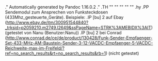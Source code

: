 .\" Automatically generated by Pandoc 1.16.0.2
.\"
.TH "" "" "" "" ""
.hy
.PP
Sendemodul zum Ansprechen von Funksteckdosen (433Mhz_gesteuerte_Geräte).
Beispiele:
.IP \[bu] 2
auf
Ebay (http://www.ebay.de/itm/300951544840?_trksid=p2059210.m2749.l2649&ssPageName=STRK%3AMEBIDX%3AIT)
(getestet von Nanu (Benutzer:Nanu))
.IP \[bu] 2
bei
Conrad (http://www.conrad.de/ce/de/product/130428/Funk-Sender-Empfaenger-Set-433-MHz-AM-Baustein-Sender-3-12-VACDC-Empfaenger-5-VACDC-Reichweite-max-im-Freifeld/?ref=no_search_results&rt=no_search_results&rb=1)
(nicht getestet)
